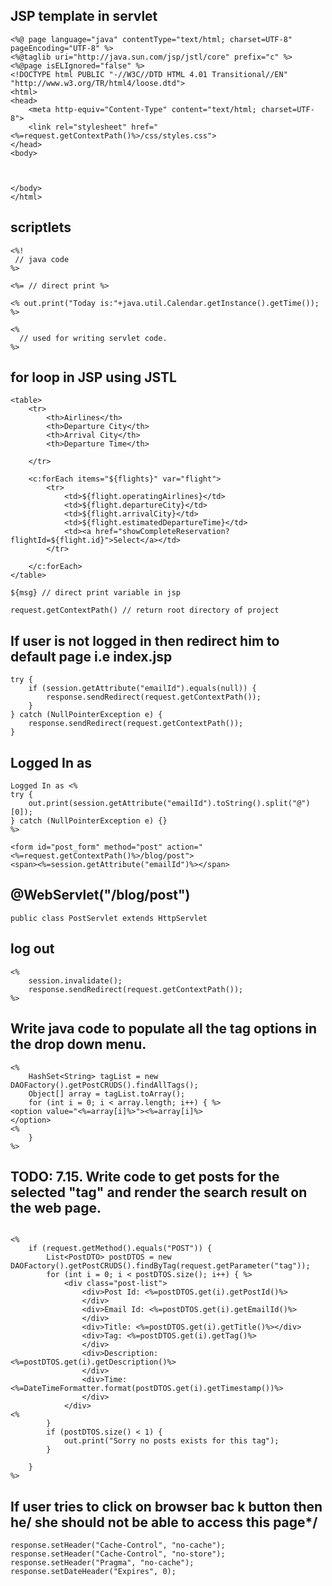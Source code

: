 ## JSP template in servlet
```
<%@ page language="java" contentType="text/html; charset=UTF-8" pageEncoding="UTF-8" %>
<%@taglib uri="http://java.sun.com/jsp/jstl/core" prefix="c" %>
<%@page isELIgnored="false" %>
<!DOCTYPE html PUBLIC "-//W3C//DTD HTML 4.01 Transitional//EN" "http://www.w3.org/TR/html4/loose.dtd">
<html>
<head>
    <meta http-equiv="Content-Type" content="text/html; charset=UTF-8">
    <link rel="stylesheet" href="<%=request.getContextPath()%>/css/styles.css">
</head>
<body>



</body>
</html>
```

## scriptlets
```
<%!   
 // java code 
%>  

<%= // direct print %>  

<% out.print("Today is:"+java.util.Calendar.getInstance().getTime()); %>  

<%   
  // used for writing servlet code.
%>  
```

## for loop in JSP using JSTL
```
<table>
    <tr>
        <th>Airlines</th>
        <th>Departure City</th>
        <th>Arrival City</th>
        <th>Departure Time</th>

    </tr>

    <c:forEach items="${flights}" var="flight">
        <tr>
            <td>${flight.operatingAirlines}</td>
            <td>${flight.departureCity}</td>
            <td>${flight.arrivalCity}</td>
            <td>${flight.estimatedDepartureTime}</td>
            <td><a href="showCompleteReservation?flightId=${flight.id}">Select</a></td>
        </tr>

    </c:forEach>
</table>
```


```
${msg} // direct print variable in jsp

request.getContextPath() // return root directory of project
```

## If user is not logged in then redirect him to default page i.e index.jsp
```
try {
    if (session.getAttribute("emailId").equals(null)) {
        response.sendRedirect(request.getContextPath());
    }
} catch (NullPointerException e) {
    response.sendRedirect(request.getContextPath());
}
```

## Logged In as
```
Logged In as <%
try {
    out.print(session.getAttribute("emailId").toString().split("@")[0]);
} catch (NullPointerException e) {}
%>
```

```
<form id="post_form" method="post" action="<%=request.getContextPath()%>/blog/post">
<span><%=session.getAttribute("emailId")%></span>
```

## @WebServlet("/blog/post")
```
public class PostServlet extends HttpServlet 
```


## log out
```
<%
    session.invalidate();
    response.sendRedirect(request.getContextPath());
%>
```

## Write java code to populate all the tag options in the drop down menu.
```
<%
    HashSet<String> tagList = new DAOFactory().getPostCRUDS().findAllTags();
    Object[] array = tagList.toArray();
    for (int i = 0; i < array.length; i++) { %>
<option value="<%=array[i]%>"><%=array[i]%>
</option>
<%
    }
%>
```

## TODO: 7.15. Write code to get posts for the selected "tag" and render the search result on the web page.
```

<%
    if (request.getMethod().equals("POST")) {
        List<PostDTO> postDTOS = new DAOFactory().getPostCRUDS().findByTag(request.getParameter("tag"));
        for (int i = 0; i < postDTOS.size(); i++) { %>
            <div class="post-list">
                <div>Post Id: <%=postDTOS.get(i).getPostId()%>
                </div>
                <div>Email Id: <%=postDTOS.get(i).getEmailId()%>
                </div>
                <div>Title: <%=postDTOS.get(i).getTitle()%></div>
                <div>Tag: <%=postDTOS.get(i).getTag()%>
                </div>
                <div>Description: <%=postDTOS.get(i).getDescription()%>
                </div>
                <div>Time: <%=DateTimeFormatter.format(postDTOS.get(i).getTimestamp())%>
                </div>
            </div>
<%
        }
        if (postDTOS.size() < 1) {
            out.print("Sorry no posts exists for this tag");
        }

    }
%>
```
## If user tries to click on browser bac k button then he/ she should not be able to access this page*/
```
response.setHeader("Cache-Control", "no-cache");
response.setHeader("Cache-Control", "no-store");
response.setHeader("Pragma", "no-cache");
response.setDateHeader("Expires", 0);
```